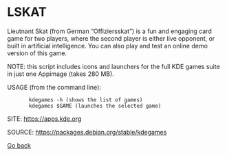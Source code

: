 # LSKAT

 Lieutnant Skat (from German “Offiziersskat”) is a fun
 and engaging card game for two players, where the
 second player is either live opponent, or built in
 artificial intelligence. You can also play and test an
 online demo version of this game.
 
 NOTE: this script includes icons and launchers for the 
 full KDE games suite in just one Appimage (takes 280 MB).
 
 USAGE (from the command line):
 
           kdegames -h (shows the list of games)
           kdegames $GAME (launches the selected game)
           
 SITE: https://apps.kde.org

 SOURCE: https://packages.debian.org/stable/kdegames

 [Go back](https://portable-linux-apps.github.io/apps.html)

